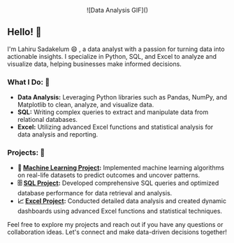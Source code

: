 <p align="center">
  ![Data Analysis GIF]()
</p>


## Hello! 👋 

I'm Lahiru Sadakelum 😄 , a data analyst with a passion for turning data into actionable insights. I specialize in Python, SQL, and Excel to analyze and visualize data, helping businesses make informed decisions. 

### What I Do: 🌿
- **Data Analysis:** Leveraging Python libraries such as Pandas, NumPy, and Matplotlib to clean, analyze, and visualize data.
- **SQL:** Writing complex queries to extract and manipulate data from relational databases.
- **Excel:** Utilizing advanced Excel functions and statistical analysis for data analysis and reporting.

### Projects: 📁
- **🤖 [Machine Learning Project](https://github.com/lahiru9911/Machine-Learning-With-Python.git):** Implemented machine learning algorithms on real-life datasets to predict outcomes and uncover patterns.
- **:file_cabinet: [SQL Project](https://github.com/lahiru9911/Advanced_SQL_Project.git):** Developed comprehensive SQL queries and optimized database performance for data retrieval and analysis.
- **:chart_with_upwards_trend: [Excel Project](https://github.com/lahiru9911/Adavanced_Excel.git):** Conducted detailed data analysis and created dynamic dashboards using advanced Excel functions and statistical techniques.

Feel free to explore my projects and reach out if you have any questions or collaboration ideas. Let's connect and make data-driven decisions together!







